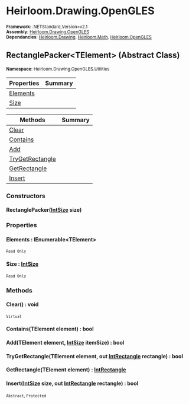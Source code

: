# Heirloom.Drawing.OpenGLES

<small>**Framework**: .NETStandard,Version=v2.1</small>  
<small>**Assembly**: [Heirloom.Drawing.OpenGLES](../Heirloom.Drawing.OpenGLES/Heirloom.Drawing.OpenGLES.md)</small>  
<small>**Dependancies**: [Heirloom.Drawing](../Heirloom.Drawing/Heirloom.Drawing.md), [Heirloom.Math](../Heirloom.Math/Heirloom.Math.md), [Heirloom.OpenGLES](../Heirloom.OpenGLES/Heirloom.OpenGLES.md)</small>  

## RectanglePacker\<TElement> (Abstract Class)
<small>**Namespace**: Heirloom.Drawing.OpenGLES.Utilities</sub></small>  

| Properties               | Summary |
|--------------------------|---------|
| [Elements](#ELE97486ED1) |         |
| [Size](#SIZ9C9392F9)     |         |

| Methods                        | Summary |
|--------------------------------|---------|
| [Clear](#CLE3BB23EF9)          |         |
| [Contains](#COND0AE797B)       |         |
| [Add](#ADDBCD0F225)            |         |
| [TryGetRectangle](#TRY2475D72) |         |
| [GetRectangle](#GET3189F53F)   |         |
| [Insert](#INSC7B161AF)         |         |

### Constructors

#### RectanglePacker([IntSize](../Heirloom.Math/Heirloom.Math.IntSize.md) size)

### Properties

#### <a name="ELE97486ED1"></a>Elements : IEnumerable\<TElement>

<small>`Read Only`</small>

#### <a name="SIZ9C9392F9"></a>Size : [IntSize](../Heirloom.Math/Heirloom.Math.IntSize.md)

<small>`Read Only`</small>

### Methods

#### <a name="CLE4538C554"></a>Clear() : void
<small>`Virtual`</small>

#### <a name="CONDA66F8F2"></a>Contains(TElement element) : bool


#### <a name="ADD23C591B2"></a>Add(TElement element, [IntSize](../Heirloom.Math/Heirloom.Math.IntSize.md) itemSize) : bool


#### <a name="TRY1EA416E4"></a>TryGetRectangle(TElement element, out [IntRectangle](../Heirloom.Math/Heirloom.Math.IntRectangle.md) rectangle) : bool


#### <a name="GETF916A676"></a>GetRectangle(TElement element) : [IntRectangle](../Heirloom.Math/Heirloom.Math.IntRectangle.md)


#### <a name="INSFD6B51FA"></a>Insert([IntSize](../Heirloom.Math/Heirloom.Math.IntSize.md) size, out [IntRectangle](../Heirloom.Math/Heirloom.Math.IntRectangle.md) rectangle) : bool
<small>`Abstract`, `Protected`</small>


